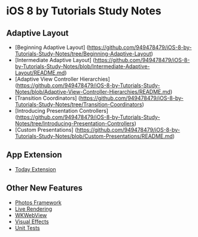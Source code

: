 # iOS 8 by Tutorials Study Notes

## Adaptive Layout

- [Beginning Adaptive Layout]
(https://github.com/949478479/iOS-8-by-Tutorials-Study-Notes/tree/Beginning-Adaptive-Layout)
- [Intermediate Adaptive Layout]
(https://github.com/949478479/iOS-8-by-Tutorials-Study-Notes/blob/Intermediate-Adaptive-Layout/README.md)
- [Adaptive View Controller Hierarchies]
(https://github.com/949478479/iOS-8-by-Tutorials-Study-Notes/blob/Adaptive-View-Controller-Hierarchies/README.md)
- [Transition Coordinators]
(https://github.com/949478479/iOS-8-by-Tutorials-Study-Notes/tree/Transition-Coordinators)
- [Introducing Presentation Controllers]
(https://github.com/949478479/iOS-8-by-Tutorials-Study-Notes/tree/Introducing-Presentation-Controllers)
- [Custom Presentations]
(https://github.com/949478479/iOS-8-by-Tutorials-Study-Notes/blob/Custom-Presentations/README.md)

## App Extension

- [Today Extension](https://github.com/949478479/iOS-8-by-Tutorials-Study-Notes/tree/Today-Extension)

## Other New Features

- [Photos Framework](https://github.com/949478479/iOS-8-by-Tutorials-Study-Notes/tree/Photos-Framework)
- [Live Rendering](https://github.com/949478479/iOS-8-by-Tutorials-Study-Notes/tree/Beginning-Live-Rendering)
- [WKWebView](https://github.com/949478479/iOS-8-by-Tutorials-Study-Notes/tree/WKWebView)
- [Visual Effects](https://github.com/949478479/iOS-8-by-Tutorials-Study-Notes/tree/Visual-Effects)
- [Unit Tests](https://github.com/949478479/iOS-8-by-Tutorials-Study-Notes/tree/Asynchronous-And-Performance-Testing)
